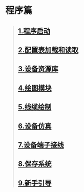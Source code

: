 # 程序篇

> ## [1.程序启动](https://kamisaer.github.io/helloword/Code/Execute/)
> ## [2.配置表加载和读取](https://kamisaer.github.io/helloword/Code/Config/)
> ## [3.设备资源库](https://kamisaer.github.io/helloword/Code/DeviceLib/)
> ## [4.绘图模块](https://kamisaer.github.io/helloword/Code/Draw/)
> ## [5.线缆绘制](https://kamisaer.github.io/helloword/Code/Line/)
> ## [6.设备仿真](https://kamisaer.github.io/helloword/Code/DeviceLogic/)
> ## [7.设备端子接线](https://kamisaer.github.io/helloword/Code/ConnectPort/)
> ## [8.保存系统](https://kamisaer.github.io/helloword/Code/Save/)
> ## [9.新手引导](https://kamisaer.github.io/helloword/Code/Guide/)